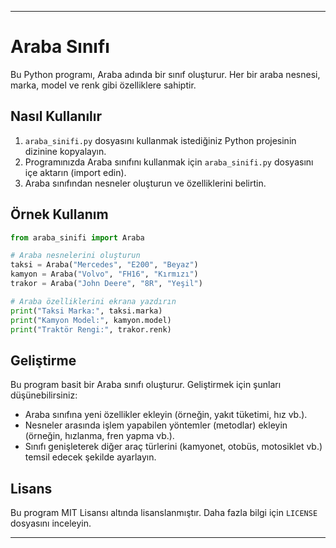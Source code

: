 

---

# Araba Sınıfı

Bu Python programı, Araba adında bir sınıf oluşturur. Her bir araba nesnesi, marka, model ve renk gibi özelliklere sahiptir.

## Nasıl Kullanılır

1. `araba_sinifi.py` dosyasını kullanmak istediğiniz Python projesinin dizinine kopyalayın.
2. Programınızda Araba sınıfını kullanmak için `araba_sinifi.py` dosyasını içe aktarın (import edin).
3. Araba sınıfından nesneler oluşturun ve özelliklerini belirtin.

## Örnek Kullanım

```python
from araba_sinifi import Araba

# Araba nesnelerini oluşturun
taksi = Araba("Mercedes", "E200", "Beyaz")
kamyon = Araba("Volvo", "FH16", "Kırmızı")
trakor = Araba("John Deere", "8R", "Yeşil")

# Araba özelliklerini ekrana yazdırın
print("Taksi Marka:", taksi.marka)
print("Kamyon Model:", kamyon.model)
print("Traktör Rengi:", trakor.renk)
```

## Geliştirme

Bu program basit bir Araba sınıfı oluşturur. Geliştirmek için şunları düşünebilirsiniz:

- Araba sınıfına yeni özellikler ekleyin (örneğin, yakıt tüketimi, hız vb.).
- Nesneler arasında işlem yapabilen yöntemler (metodlar) ekleyin (örneğin, hızlanma, fren yapma vb.).
- Sınıfı genişleterek diğer araç türlerini (kamyonet, otobüs, motosiklet vb.) temsil edecek şekilde ayarlayın.

## Lisans

Bu program MIT Lisansı altında lisanslanmıştır. Daha fazla bilgi için `LICENSE` dosyasını inceleyin.

---
